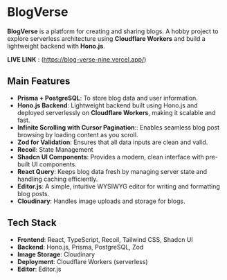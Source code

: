 # BlogVerse

**BlogVerse** is a platform for creating and sharing blogs. A hobby project to explore serverless architecture using **Cloudflare Workers** and build a lightweight backend with **Hono.js**.

**LIVE LINK** : (https://blog-verse-nine.vercel.app/)


## Main Features


- **Prisma + PostgreSQL**: To store blog data and user information.
- **Hono.js Backend**: Lightweight backend built using Hono.js and deployed serverlessly on **Cloudflare Workers**, making it scalable and fast.
- **Infinite Scrolling with Cursor Pagination**:: Enables seamless blog post browsing by loading content as you scroll.
- **Zod for Validation**: Ensures that all data inputs are clean and valid.
- **Recoil**: State Management
- **Shadcn UI Components**: Provides a modern, clean interface with pre-built UI components.
- **React Query**: Keeps blog data fresh by managing server state and handling caching efficiently.
- **Editor.js**: A simple, intuitive WYSIWYG editor for writing and formatting blog posts.
- **Cloudinary**: Handles image uploads and storage for blogs.

## Tech Stack

- **Frontend**: React, TypeScript, Recoil, Tailwind CSS, Shadcn UI
- **Backend**: Hono.js, Prisma, PostgreSQL, Zod
- **Image Storage**: Cloudinary
- **Deployment**: Cloudflare Workers (serverless)
- **Editor**: Editor.js


